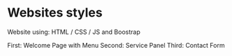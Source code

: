 # Websites styles

Website using: HTML / CSS / JS and Boostrap

First: Welcome Page with Menu
Second: Service Panel
Third: Contact Form
